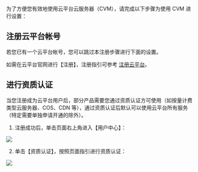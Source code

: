 为了方便您有效地使用云平台云服务器（CVM），请完成以下步骤为使用 CVM 进行设置：

## 注册云平台帐号

若您已有一个云平台帐号，您可以跳过本注册步骤进行下面的设置。

如需在云平台官网进行【注册】，注册指引可参考 [注册云平台](http://tcecqpoc.fsphere.cn/document/product/378/9603)。
 
## 进行资质认证

当您注册成为云平台用户后，部分产品需要您通过资质认证方可使用（如按量计费类型云服务器、COS、CDN 等），通过资质认证后默认可以使用云平台所有服务（特定需要单独申请开通的除外）。

1. 注册成功后，单击页面右上角进入【用户中心】：

![](http://imgcache.tcecqpoc.fsphere.cn/image/mccdn.qcloud.com/static/img/61e2b15b057ef2508656e1972c422c1c/image.jpg)

2. 单击【资质认证】，按照页面指引进行资质认证：

![](http://imgcache.tcecqpoc.fsphere.cn/image/mccdn.qcloud.com/static/img/2e668e7e607ea863f1d2b4540397334d/image.png)

